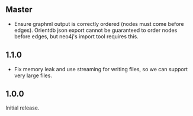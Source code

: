 ## Master

* Ensure graphml output is correctly ordered (nodes must come before edges). Orientdb json export cannot be guaranteed to order
nodes before edges, but neo4j's import tool requires this.

## 1.1.0

* Fix memory leak and use streaming for writing files, so we can support very large files.

## 1.0.0

Initial release.
